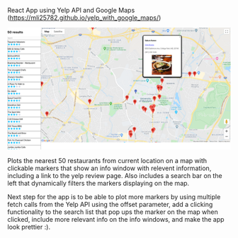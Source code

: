 React App using Yelp API and Google Maps (https://mli25782.github.io/yelp_with_google_maps/)

![](/images/app.png)

Plots the nearest 50 restaurants from current location on a map with clickable markers that show an info window with relevent information, including a link to the yelp review page. Also includes a search bar on the left that dynamically filters the markers displaying on the map.

Next step for the app is to be able to plot more markers by using multiple fetch calls from the Yelp API using the offset parameter, add a clicking functionality to the search list that pop ups the marker on the map when clicked, include more relevant info on the info windows, and make the app look prettier :).
